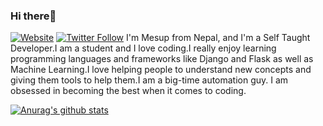 ### Hi there👋
[![Website](https://img.shields.io/website?label=Mesup.com&style=for-the-badge&url=https%3A%2F%2Fcodestackr.com)](https://mesupadhikari.blogspot.com)
[![Twitter Follow](https://img.shields.io/twitter/follow/Mesup?color=1DA1F2&logo=twitter&style=for-the-badge)](https://?original_referer=https%3A%2F%2Fgithub.com%2FcodeSTACKr&screen_name=Mesup)
I'm Mesup from Nepal, and I'm a Self Taught Developer.I am a student and I love coding.I really enjoy learning programming languages and frameworks like Django and Flask as well as Machine Learning.I love helping people to understand new concepts and giving them tools to help them.I am a big-time automation guy. I am obsessed in becoming the best when it comes to coding.

[![Anurag's github stats](https://github-readme-stats.vercel.app/api?username=iammesup)](https://github.com/anuraghazra/github-readme-stats)
